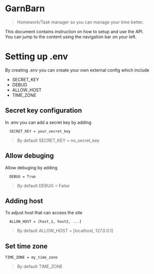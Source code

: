 # GarnBarn

> Homework/Task manager so you can manage your time better.

This document contains instruction on how to setup and use the API.  
You can jump to the content using the navigation bar on your left.

# Setting up .env

By creating .env you can create your own external config which include
  - SECRET_KEY
  - DEBUG
  - ALLOW_HOST
  - TIME_ZONE

## Secret key configuration

In .env you can add a secret key by adding
```
  SECRET_KEY = your_secret_key
```

> By default SECRET_KEY = no_secret_key

## Allow debuging

Allow debuging by adding
```
  DEBUG = True
```

> By default DEBUG = False

## Adding host

To adjust host that can access the site
```
  ALLOW_HOST = [host_1, host2, ...]
```

> By default ALLOW_HOST = [localhost, 127.0.0.1]

## Set time zone

```
TIME_ZONE = my_time_zone
```

> By default TIME_ZONE



